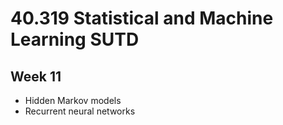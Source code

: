 # 40.319 Statistical and Machine Learning  SUTD
## Week 11
- Hidden Markov models
- Recurrent neural networks
